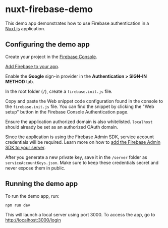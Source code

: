 # nuxt-firebase-demo

This demo app demonstrates how to use Firebase authentication in a [Nuxt.js](https://nuxtjs.org/) application.

## Configuring the demo app

Create your project in the [Firebase
Console](https://console.firebase.google.com).

[Add Firebase to your app](https://firebase.google.com/docs/web/setup).

Enable the **Google** sign-in provider in the
**Authentication > SIGN-IN METHOD** tab.

In the root folder (`/`), create a `firebase.init.js` file.

Copy and paste the Web snippet code configuration found in the console to the `firebase.init.js` file.
You can find the snippet by clicking the "Web setup" button in the Firebase Console
Authentication page.

Ensure the application authorized domain is also whitelisted. `localhost` should already be set
as an authorized OAuth domain.

Since the application is using the Firebase Admin SDK, service account credentials will be
required. Learn more on how to [add the Firebase Admin SDK to your
server](https://firebase.google.com/docs/admin/setup).

After you generate a new private key, save it in the `/server` folder as
`serviceAccountKeys.json`.
Make sure to keep these credentials secret and never expose them in public.

## Running the demo app

To run the demo app, run:
```bash
npm run dev
```

This will launch a local server using port 3000.
To access the app, go to [http://localhost:3000/login](http://localhost:3000/login)